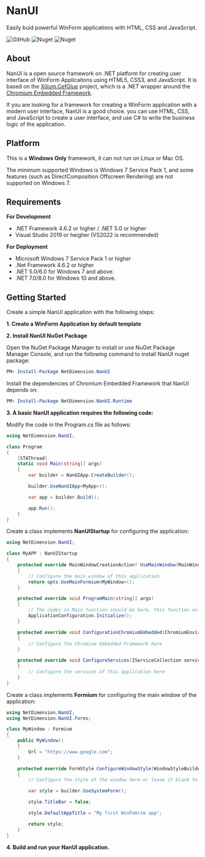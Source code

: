 ﻿# NanUI

Easily buid powerful WinForm applications with HTML, CSS and JavaScript.

![GitHub](https://img.shields.io/github/license/XuanchenLin/NanUI)
![Nuget](https://img.shields.io/nuget/v/NetDimension.NanUI)
![Nuget](https://img.shields.io/nuget/dt/NetDimension.NanUI)

## About

NanUI is a open source framework on .NET platform for creating user interface of WinForm Applicaitons using HTML5, CSS3, and JavaScript. It is based on the [Xilium.CefGlue](https://bitbucket.org/xilium/xilium.cefglue/wiki/Home) project, which is a .NET wrapper around the [Chromium Embedded Framework](https://bitbucket.org/chromiumembedded/cef).

If you are looking for a framework for creating a WinForm application with a modern user interface, NanUI is a good choice. you can use HTML, CSS, and JavaScript to create a user interface, and use C# to write the business logic of the application.

## Platform

This is a **Windows Only** framework, it can not run on Linux or Mac OS.

The minimum supported Windows is Windows 7 Service Pack 1, and some features (such as DirectComposition Offscreen Rendering) are not supported on Windows 7.

## Requirements

**For Development**

- .NET Framework 4.6.2 or higher / .NET 5.0 or higher
- Visual Studio 2019 or heigher (VS2022 is recommended)

**For Deployment**

- Microsoft Windows 7 Service Pack 1 or higher
- .Net Framework 4.6.2 or higher
- .NET 5.0/6.0 for Windows 7 and above.
- .NET 7.0/8.0 for Windows 10 and above.

## Getting Started

Create a simple NanUI application with the following steps:

**1. Create a WinForm Application by default template**

**2. Install NanUI NuGet Package**

Open the NuGet Package Manager to install or use NuGet Package Manager Console, and run the following command to install NanUI nuget package:

```powershell
PM> Install-Package NetDimension.NanUI
```

Install the dependencies of Chromium Embedded Framework that NanUI depends on:

```powershell
PM> Install-Package NetDimension.NanUI.Runtime
```

**3. A basic NanUI application requires the following code:**

Modify the code in the Program.cs file as follows:

```csharp
using NetDimension.NanUI;

class Program
{
    [STAThread]
    static void Main(string[] args)
    {
        var builder = NanUIApp.CreateBuilder();

        builder.UseNanUIApp<MyApp>();

        var app = builder.Build();

        app.Run();
    }
}
```

Create a class implements **NanUIStartup** for configuring the application:

```csharp
using NetDimension.NanUI;

class MyAPP : NanUIStartup
{
    protected override MainWindowCreationAction? UseMainWindow(MainWindowOptions opts)
    {
        // Configure the main window of this application
        return opts.UseMainFormium<MyWindow>();
    }

    protected override void ProgramMain(string[] args)
    {
        // The codes in Main function should be here, this function only runs in Main process. So it can prevent the codes in Main process running in sub-processes.
        ApplicationConfiguration.Initialize();
    }

    protected override void ConfigurationChromiumEmbedded(ChromiumEnvironmentBuiler cef)
    {
        // Configure the Chromium Embedded Framework here
    }

    protected override void ConfigureServices(IServiceCollection services)
    {
        // Configure the services of this application here
    }
}
```

Create a class implements **Formium** for configuring the main window of the application:

```csharp
using NetDimension.NanUI;
using NetDimension.NanUI.Forms;

class MyWindow : Formium
{
    public MyWindow()
    {
        Url = "https://www.google.com";
    }

    protected override FormStyle ConfigureWindowStyle(WindowStyleBuilder builder)
    {
        // Configure the style of the window here or leave it blank to use the default style

        var style = builder.UseSystemForm();

        style.TitleBar = false;

        style.DefaultAppTitle = "My first WinFomrim app";

        return style;
    }
}
```

**4. Build and run your NanUI application.**
